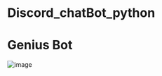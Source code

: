 # Discord_chatBot_python
# Genius Bot
![image](https://user-images.githubusercontent.com/34501891/227974720-d0b87ee9-f911-4186-a1f1-c9a9b9ca0d5f.png)
